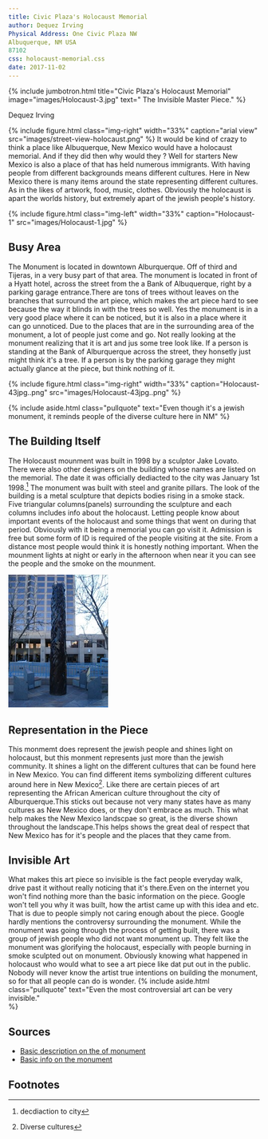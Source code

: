 ```yaml
---
title: Civic Plaza's Holocaust Memorial
author: Dequez Irving
Physical Address: One Civic Plaza NW
Albuquerque, NM USA
87102
css: holocaust-memorial.css
date: 2017-11-02
---
```

{% include jumbotron.html
title="Civic Plaza's Holocaust Memorial"
image="images/Holocaust-3.jpg"
text=" The Invisible Master Piece."
%} 


Dequez Irving


{% include figure.html
  class="img-right"
  width="33%"
  caption="arial view"
  src="images/street-view-holocaust.png"
%}
It would be kind of crazy to think a place like Albuquerque, New Mexico would have a holocaust memorial. And if they did then why would they ? Well for starters New Mexico is also a place of that has held numerous immigrants. With having people from different backgrounds means different cultures. Here in New Mexico there is many items around the state representing different cultures. As in the likes of artwork, food, music, clothes. Obviously the holocaust is apart the worlds history, but extremely apart of the jewish people's history.
















































{% include figure.html
  class="img-left"
  width="33%"
  caption="Holocaust-1"
  src="images/Holocaust-1.jpg"
%}







































## Busy Area
The Monument is located in downtown Alburquerque. Off of third and Tijeras, in a very busy part of that area. The monument is located in front of a Hyatt hotel, across the street from the a Bank of Albuquerque, right by a parking garage entrance.There are tons of trees without leaves on the branches that surround the art piece, which makes the art piece hard to see because the way it blinds in with the trees so well. Yes the monument is in a very good place where it can be noticed, but it is also in a place where it can go unnoticed. Due to the places that are in the surrounding area of the monument, a lot of people just come and go. Not really looking at the monument realizing that it is art and jus some tree look like. If a person is standing at the Bank of Alburquerque across the street, they honsetly just might think it's a tree. If a person is by the parking garage they might actually glance at the piece, but think nothing of it.


















{% include figure.html
  class="img-right"
  width="33%"
  caption="Holocaust-43jpg..png"
  src="images/Holocaust-43jpg..png"
%}


















































{% include aside.html
  class="pullquote"
  text="Even though it's a jewish monument, it reminds people of the diverse culture here in NM"
  %}










































## The Building Itself
The Holocaust mounment was built in 1998 by a sculptor Jake Lovato. There were also other designers on the building whose names are listed on the memorial. The date it was officially dediacted to the city was January 1st 1998.[^source] The monument was built with steel and granite pillars. The look of the building is a metal sculpture that depicts bodies rising in a smoke stack. Five triangular columns(panels) surrounding the sculpture and each columns includes info about the holocaust. Letting people know about important events of the holocaust and some things that went on during that period. Obviously with it being a memorial you can go visit it. Admission is free but some form of ID is required of the people visiting at the site. From a distance most people would think it is honestly nothing important. When the mounment lights at night or early in the afternoon when near it you can see the people and the smoke on the mounment.

![Holocaust-3.jpg](images/Holocaust-3.jpg)































## Representation in the Piece
  This monmemt does represent the jewish people and shines light on holocaust, but this monment represents just more than the jewish community. It shines a light on the different cultures that can be found here in New Mexico. You can find different items symbolizing different cultures around here in New Mexico[^source2]. Like there are certain pieces of art representing the African American culture throughout the city of Alburquerque.This sticks out because not very many states have as many cultures as New Mexico does, or they don't embrace as much. This what help makes the New Mexico landscpae so great, is the diverse shown throughout the landscape.This helps shows the great deal of respect that New Mexico has for it's people and the places that they came from.














## Invisible Art
 What makes this art piece so invisible is the fact people everyday walk, drive past it without really noticing that it's there.Even on the internet you won't find nothing more than the basic information on the piece. Google won't tell you why it was built, how the artist came up with this idea and etc. That is due to people simply not caring enough about the piece. Google hardly mentions the controversy surrounding the monument. While the monument was going through the process of getting built, there was a group of jewish people who did not want monument up. They felt like the monument was glorifying the holocaust, especially with people burning in smoke sculpted out on monument. Obviously knowing what happened in holocaust who would what to see a art piece like dat put out in the public. Nobody will never know the artist true intentions on building the monument, so for that all people can do is wonder. 
{% include aside.html
  class="pullquote"
  text="Even the most controversial art can be very invisible."  
  %}
  
## Sources
 - [Basic description on the of monument](http://www.publicartarchive.org/work/holocaust-memorial-0)
- [Basic info on the monument](http://waymarking.com)
## Footnotes
[^source]: decdiaction to city
[^source2]:Diverse cultures
